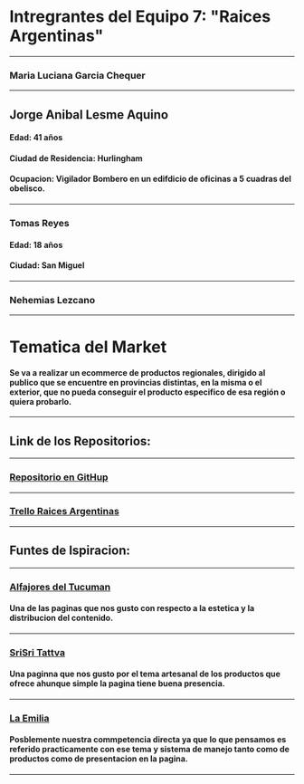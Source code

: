 # Intregrantes del Equipo 7: "Raices Argentinas"

***
### Maria Luciana Garcia Chequer

***
## Jorge Anibal Lesme Aquino 
#### Edad: 41 años 
#### Ciudad de Residencia: Hurlingham

#### Ocupacion: Vigilador Bombero en un edifdicio de oficinas a 5 cuadras del obelisco.
***

### Tomas Reyes

#### Edad: 18 años 
#### Ciudad: San Miguel
***
### Nehemias Lezcano
***

# Tematica del Market

#### Se va a realizar un ecommerce de productos regionales, dirigido al publico que se encuentre en provincias distintas, en la misma o el exterior, que no pueda conseguir el producto especifico de esa región o quiera probarlo.

***
## Link de los Repositorios:

***
### [Repositorio en GitHup](https://github.com/luche83/C21--grupo7--proyectofinal)

***
### [Trello Raices Argentinas](https://trello.com/b/fmmObyfj/proyecto-integrador)

***
## Funtes de Ispiracion:

***
### [Alfajores del Tucuman](https://alfajoresdeltucuman.com.ar/)


#### Una de las paginas que nos gusto con respecto a la estetica y la distribucion del contenido.

***
### [SriSri Tattva](https://www.srisritattva.com.ar/)

#### Una paginna que nos gusto por el tema artesanal de los productos que ofrece ahunque simple la pagina tiene buena presencia.

***
### [La Emilia](https://www.laemiliaregionales.com.ar/)

#### Posblemente nuestra commpetencia directa ya que lo que pensamos es referido practicamente con ese tema y sistema de manejo tanto como de productos como de presentacion en la pagina.

***



